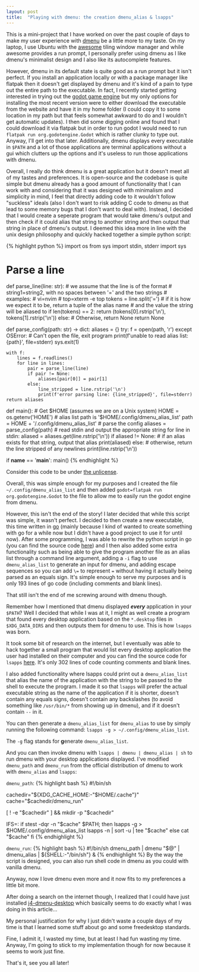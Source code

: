 ```yaml
---
layout: post
title:  "Playing with dmenu: the creation dmenu_alias & lsapps"
---
```


This is a mini-project that I have worked on over the past couple of days to make
my user experience with [dmenu](https://tools.suckless.org/dmenu/) be a little
more to my taste. On my laptop, I use Ubuntu with the 
[awesome](https://awesomewm.org/) tiling window manager and while awesome
provides a run prompt, I personally prefer using dmenu as I like dmenu's
minimalist design and I also like its autocomplete features.

However, dmenu in its default state is quite good as a run prompt but it isn't
perfect. If you install an application locally or with a package manager like
flatpak then it doesn't get displayed by dmenu and it's kind of a pain to
type out the entire path to the executable. In fact, I recently started getting
interested in trying out the [godot game engine](https://godotengine.org/) but
my only options for installing the most recent version were to either download
the executable from the website and have it in my home folder
(I could copy it to some location in my path but that feels somewhat awkward to
do and I wouldn't get automatic updates). I then did some digging online and
found that I could download it via flatpak but in order to run godot I would 
need to run `flatpak run org.godotengine.Godot` which is rather clunky to type
out. Anyway, I'll get into that later. Additionally, dmenu displays every
executable in `$PATH` and a lot of those applications are terminal applications
without a gui which clutters up the options and it's useless to run those 
applications with dmenu.

Overall, I really do think dmenu is a great application but it doesn't meet all
of my tastes and preferences. It is open-source and the codebase is quite simple
but dmenu already has a good amount of functionality that I can work with and
considering that it was designed with minimalism and simplicity in mind, I feel
that directly adding code to it wouldn't follow "suckless" ideals (also I don't
want to risk adding C code to dmenu as that lead to some memory bugs that I 
don't want to deal with). Instead, I decided that I would create a seperate 
program that would take dmenu's output and then check if it could alias that 
string to another string and then output that string in place of dmenu's output.
I deemed this idea more in line with the unix design philosophy and quickly hacked
together a simple python script:

{% highlight python %}
import os
from sys import stdin, stderr
import sys

# Parse a line
def parse_line(line: str):
    # we assume that the line is of the format
    # string1=string2, with no spaces between '=' and the two strings
    # examples: 
    # vi=nvim
    # top=xterm -e top
    tokens = line.split('=')
    # if it is how we expect it to be, return a tuple of the alias name
    # and the value the string will be aliased to
    if len(tokens) == 2:
        return (tokens[0].rstrip('\n'), tokens[1].rstrip('\n'))
    else:
        # Otherwise, return None
        return None

def parse_config(path: str) -> dict:
    aliases = {} 
    try:
        f = open(path, 'r')
    except OSError:
        # Can't open the file, exit program
        print(f'unable to read alias list: {path}', file=stderr)
        sys.exit(1)

    with f:
        lines = f.readlines()
        for line in lines:
            pair = parse_line(line)
            if pair != None:
                aliases[pair[0]] = pair[1]
            else:
                line_stripped = line.rstrip('\n')
                print(f'error parsing line: {line_stripped}', file=stderr)
    return aliases

def main():
    # Get $HOME (assumes we are on a Unix system)
    HOME = os.getenv('HOME')
    # alias list path is '$HOME/.config/dmenu_alias_list'
    path = HOME + '/.config/dmenu_alias_list'
    # parse the config
    aliases = parse_config(path)
    # read stdin and output the appropriate string
    for line in stdin:
        aliased = aliases.get(line.rstrip('\n'))
        if aliased != None:
            # if an alias exists for that string, output that alias
            print(aliased)
        else:
            # otherwise, return the line stripped of any newlines
            print(line.rstrip('\n'))

if __name__ == '__main__':
    main()
{% endhighlight %}

Consider this code to be under [the unlicense](https://unlicense.org/).

Overall, this was simple enough for my purposes and I created the file
`~/.config/dmenu_alias_list` and then added 
`godot=flatpak run org.godotengine.Godot` to the file to allow me to easily
run the godot engine from dmenu.

However, this isn't the end of the story! I later decided that while this script
was simple, it wasn't perfect. I decided to then create a new executable, this
time written in [go](https://go.dev/) (mainly because I kind of wanted to
create something with go for a while now but I didn't have a good project
to use it for until now). After some programming, I was able to rewrite the
python script in go (you can find the source code 
[here](https://github.com/JLi69/dmenu_alias)) and I then also added some extra
functionality such as being able to give the program another file as an
alias list through a command line argument, adding a `-i` flag to
use `dmenu_alias_list` to generate an input for dmenu, and adding escape sequences
so you can add `\=` to represent `=` without having it actually being parsed
as an equals sign. It's simple enough to serve my purposes and is only 193 lines
of go code (including comments and blank lines).

That still isn't the end of me screwing around with dmenu though.

Remember how I mentioned that dmenu displayed ***every*** application in your
`$PATH`? Well I decided that while I was at it, I might as well create a
program that found every desktop application based on the `*.desktop` files
in `$XDG_DATA_DIRS` and then outputs them for dmenu to use. This is how
`lsapps` was born.

It took some bit of research on the internet, but I eventually was able to hack
together a small program that would list every desktop application the user had
installed on their computer and you can find the source code for `lsapps` 
[here](https://github.com/JLi69/lsapps). It's only 302 lines of code counting
comments and blank lines.

I also added functionality where lsapps could print out a `dmenu_alias_list`
that alias the name of the application with the string to be passed to the shell
to execute the program. I made it so that `lsapps` will prefer
the actual executable string as the name of the application
if it is shorter, doesn't contain any equals signs, doesn't contain any
backslashes (to avoid something like `/usr/bin/*` from showing up in dmenu),
and if it doesn't contain `--` in it.

You can then generate a `dmenu_alias_list` for `dmenu_alias` to use by
simply running the following command: `lsapps -g > ~/.config/dmenu_alias_list`.

The `-g` flag stands for **g**enerate `dmenu_alias_list`.

And you can then invoke dmenu with `lsapps | dmenu | dmenu_alias | sh` to run
dmenu with your desktop applications displayed. I've modified `dmenu_path`
and `dmenu_run` from the official distribution of dmenu to work with 
`dmenu_alias` and `lsapps`:

`dmenu_path`:
{% highlight bash %}
#!/bin/sh

cachedir="${XDG_CACHE_HOME:-"$HOME/.cache"}"
cache="$cachedir/dmenu_run"

[ ! -e "$cachedir" ] && mkdir -p "$cachedir"

IFS=:
if stest -dqr -n "$cache" $PATH; then
	lsapps -g > $HOME/.config/dmenu_alias_list
	lsapps -n | sort -u | tee "$cache"
else
	cat "$cache"
fi
{% endhighlight %}

`dmenu_run`:
{% highlight bash %}
#!/bin/sh
dmenu_path | dmenu "$@" | dmenu_alias | ${SHELL:-"/bin/sh"} &
{% endhighlight %}
By the way the script is designed, you can also run shell code in dmenu as 
you could with vanilla dmenu.

Anyway, now I love dmenu even more and it now fits to my preferences a little
bit more.

After doing a search on the internet though, I realized that I could have
just installed [j4-dmenu-desktop](https://github.com/enkore/j4-dmenu-desktop)
which basically seems to do exactly what I was doing in this article...

My personal justification for why I just didn't waste a couple days of my time
is that I learned some stuff about go and some freedesktop standards.

Fine, I admit it, I wasted my time, but at least I had fun wasting my time.
Anyway, I'm going to stick to my implementation though for now because it seems
to work just fine.

That's it, see you all later!
